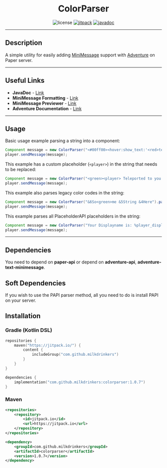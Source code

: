 
<h1 align="center">ColorParser</h1>
<p align="center">
    <img src="https://img.shields.io/github/license/milkdrinkers/ColorParser?color=blue&style=flat-square" alt="license"/>
    <a href="https://github.com/milkdrinkers/ColorParser#installation"><img src="https://jitpack.io/v/milkdrinkers/colorparser.svg?style=flat-square" alt="jitpack"/></a>
    <a href="https://jitpack.io/com/github/milkdrinkers/colorparser/latest/javadoc/"><img src="https://img.shields.io/badge/Javadoc-8A2BE2?style=flat-square" alt="javadoc"/></a>
</p>

---

## Description

A simple utility for easily adding [MiniMessage](https://docs.advntr.dev/minimessage/format.html) support with [Adventure](https://docs.advntr.dev/index.html) on Paper server.

---

## Useful Links

* **JavaDoc** - [Link](https://jitpack.io/com/github/milkdrinkers/colorparser/latest/javadoc/)
* **MiniMessage Formatting** - [Link](https://docs.advntr.dev/minimessage/format.html)
* **MiniMessage Previewer** - [Link](https://webui.advntr.dev/)
* **Adventure Documentation** - [Link](https://docs.advntr.dev/index.html)

---

## Usage

Basic usage example parsing a string into a component:
```java
Component message = new ColorParser("<#00ff00><hover:show_text:'<red>test'>R G B!").build();
player.sendMessage(message);
```

This example has a custom placeholder (`<player>`) in the string that needs to be replaced:
```java
Component message = new ColorParser("<green><player> Teleported to you.").parseMinimessagePlaceholder("player", player.getName()).build();
player.sendMessage(message);
```

This example also parses legacy color codes in the string:
```java
Component message = new ColorParser("&6So<green>me &5String &4Here").parseLegacy().build();
player.sendMessage(message);
```

This example parses all PlaceholderAPI placeholders in the string:
```java
Component message = new ColorParser("Your Displayname is: %player_displayname%").parsePAPIPlaceholders(player).build();
player.sendMessage(message);
```

--- 

## Dependencies

You need to depend on **paper-api** or depend on **adventure-api**, **adventure-text-minimessage**.

## Soft Dependencies

If you wish to use the PAPI parser method, all you need to do is install PAPI on your server.

## Installation

### Gradle (Kotlin DSL)
```kotlin
repositories {
    maven("https://jitpack.io/") {
        content {
            includeGroup("com.github.milkdrinkers")
        }
    }
}

dependencies {
    implementation("com.github.milkdrinkers:colorparser:1.0.7")
}
```

### Maven
```xml
<repositories>
    <repository>
        <id>jitpack.io</id>
        <url>https://jitpack.io</url>
    </repository>
</repositories>

<dependency>
    <groupId>com.github.milkdrinkers</groupId>
    <artifactId>colorparser</artifactId>
    <version>1.0.7</version>
</dependency>
```
